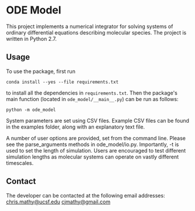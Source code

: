 # ODE Model

This project implements a numerical integrator for solving systems of ordinary differential equations describing molecular species. The project is written in Python 2.7.

## Usage

To use the package, first run

```
conda install --yes --file requirements.txt
```

to install all the dependencies in `requirements.txt`. Then the package's
main function (located in `ode_model/__main__.py`) can be run as follows:

```
python -m ode_model
```

System parameters are set using CSV files. Example CSV files can be found in the examples folder, along with an explanatory text file.

A number of user options are provided, set from the command line. Please see the parse_arguments methods in ode_model/io.py. Importantly, -t is used to set the length of simulation. Users are encouraged to test different simulation lengths as molecular systems can operate on vastly different timescales.

## Contact

The developer can be contacted at the following email addresses:
chris.mathy@ucsf.edu
cjmathy@gmail.com
